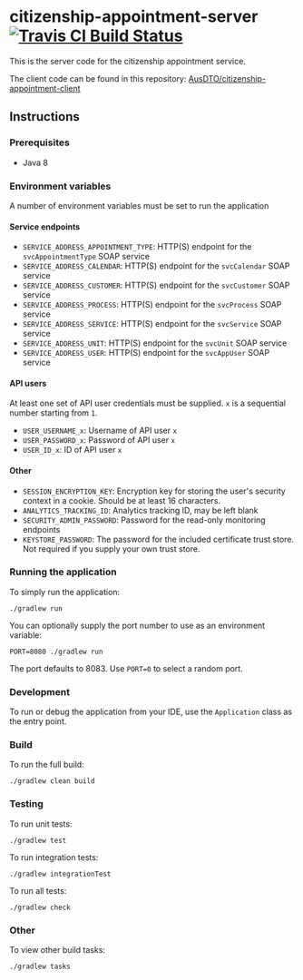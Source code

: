# citizenship-appointment-server [![Travis CI Build Status](https://travis-ci.org/AusDTO/citizenship-appointment-server.svg?branch=master)](https://travis-ci.org/AusDTO/citizenship-appointment-server)

This is the server code for the citizenship appointment service.  

The client code can be found in this repository: [AusDTO/citizenship-appointment-client](https://github.com/AusDTO/citizenship-appointment-client)

## Instructions

### Prerequisites

- Java 8

### Environment variables

A number of environment variables must be set to run the application

#### Service endpoints

- `SERVICE_ADDRESS_APPOINTMENT_TYPE`: HTTP(S) endpoint for the `svcAppointmentType` SOAP service
- `SERVICE_ADDRESS_CALENDAR`: HTTP(S) endpoint for the `svcCalendar` SOAP service
- `SERVICE_ADDRESS_CUSTOMER`: HTTP(S) endpoint for the `svcCustomer` SOAP service
- `SERVICE_ADDRESS_PROCESS`: HTTP(S) endpoint for the `svcProcess` SOAP service
- `SERVICE_ADDRESS_SERVICE`: HTTP(S) endpoint for the `svcService` SOAP service
- `SERVICE_ADDRESS_UNIT`: HTTP(S) endpoint for the `svcUnit` SOAP service
- `SERVICE_ADDRESS_USER`: HTTP(S) endpoint for the `svcAppUser` SOAP service

#### API users

At least one set of API user credentials must be supplied. `x` is a sequential number starting from `1`.

- `USER_USERNAME_x`: Username of API user `x` 
- `USER_PASSWORD_x`: Password of API user `x`
- `USER_ID_x`: ID of API user `x`

#### Other

- `SESSION_ENCRYPTION_KEY`: Encryption key for storing the user's security context in a cookie. Should be at least 16 characters.
- `ANALYTICS_TRACKING_ID`: Analytics tracking ID, may be left blank
- `SECURITY_ADMIN_PASSWORD`: Password for the read-only monitoring endpoints
- `KEYSTORE_PASSWORD`: The password for the included certificate trust store. Not required if you supply your own trust store.

### Running the application

To simply run the application:

    ./gradlew run
    
You can optionally supply the port number to use as an environment variable:

    PORT=8080 ./gradlew run

The port defaults to 8083. Use `PORT=0` to select a random port.

### Development

To run or debug the application from your IDE, use the `Application` class as the entry point.

### Build

To run the full build:

    ./gradlew clean build

### Testing

To run unit tests:

    ./gradlew test

To run integration tests:

    ./gradlew integrationTest

To run all tests:

    ./gradlew check

### Other

To view other build tasks:

    ./gradlew tasks
